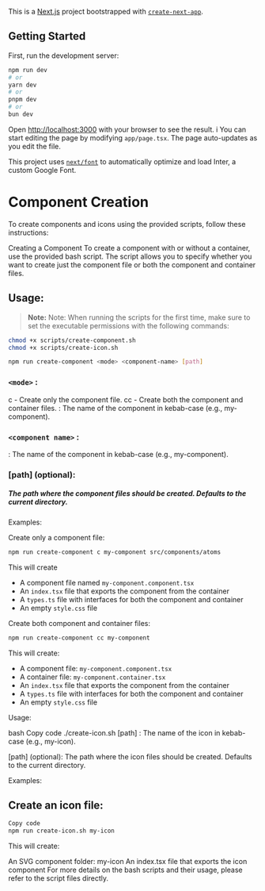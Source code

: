 This is a [Next.js](https://nextjs.org/) project bootstrapped with [`create-next-app`](https://github.com/vercel/next.js/tree/canary/packages/create-next-app).

## Getting Started

First, run the development server:

```bash
npm run dev
# or
yarn dev
# or
pnpm dev
# or
bun dev
```

Open [http://localhost:3000](http://localhost:3000) with your browser to see the result.
i
You can start editing the page by modifying `app/page.tsx`. The page auto-updates as you edit the file.

This project uses [`next/font`](https://nextjs.org/docs/basic-features/font-optimization) to automatically optimize and load Inter, a custom Google Font.

# Component Creation

To create components and icons using the provided scripts, follow these instructions:

Creating a Component
To create a component with or without a container, use the provided bash script. The script allows you to specify whether you want to create just the component file or both the component and container files.

## Usage:

> **Note:** Note: When running the scripts for the first time, make sure to set the executable permissions with the following commands:

```bash
chmod +x scripts/create-component.sh
chmod +x scripts/create-icon.sh
```

```bash
npm run create-component <mode> <component-name> [path]
```

### `<mode>` :

c - Create only the component file.
cc - Create both the component and container files.
<component-name>: The name of the component in kebab-case (e.g., my-component).

### `<component name>` :

<component-name>: The name of the component in kebab-case (e.g., my-component).

### [path] (optional):

##### The path where the component files should be created. Defaults to the current directory.

Examples:

Create only a component file:

```bash
npm run create-component c my-component src/components/atoms
```

This will create

- A component file named `my-component.component.tsx`
- An `index.tsx` file that exports the component from the container
- A `types.ts` file with interfaces for both the component and container
- An empty `style.css` file

Create both component and container files:

```bash
npm run create-component cc my-component
```

This will create:

- A component file: `my-component.component.tsx`
- A container file: `my-component.container.tsx`
- An `index.tsx` file that exports the component from the container
- A `types.ts` file with interfaces for both the component and container
- An empty `style.css` file

Usage:

bash
Copy code
./create-icon.sh <icon-name> [path]
<icon-name>: The name of the icon in kebab-case (e.g., my-icon).

[path] (optional): The path where the icon files should be created. Defaults to the current directory.

Examples:

## Create an icon file:

```bash
Copy code
npm run create-icon.sh my-icon
```

This will create:

An SVG component folder: my-icon
An index.tsx file that exports the icon component
For more details on the bash scripts and their usage, please refer to the script files directly.
